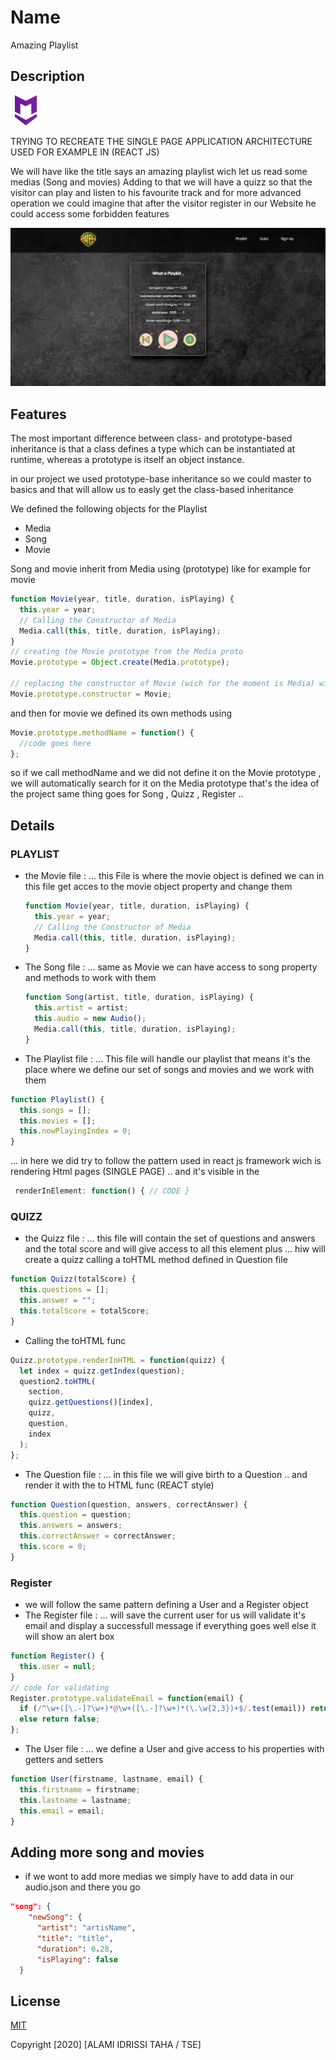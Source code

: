 # Name

Amazing Playlist

## Description

![alt text](https://github.com/adam-p/markdown-here/raw/master/src/common/images/icon48.png "Logo Title Text 1")

TRYING TO RECREATE THE SINGLE PAGE APPLICATION ARCHITECTURE USED FOR EXAMPLE IN (REACT JS)

We will have like the title says an amazing playlist wich let us read some medias (Song and movies)
Adding to that we will have a quizz so that the visitor can play and listen to his favourite track
and for more advanced operation we could imagine that after the visitor register in our Website he could
access some forbidden features

![alt text](./resources/img/playlist.PNG)

## Features

The most important difference between class- and prototype-based inheritance is that a class defines a type which can be instantiated at runtime, whereas a prototype is itself an object instance.

in our project we used prototype-base inheritance so we could master to basics and that will allow us to easly get the class-based inheritance

We defined the following objects for the Playlist

- Media
- Song
- Movie

Song and movie inherit from Media using (prototype) like for example for movie

```javascript
function Movie(year, title, duration, isPlaying) {
  this.year = year;
  // Calling the Constructor of Media
  Media.call(this, title, duration, isPlaying);
}
// creating the Movie prototype from the Media proto
Movie.prototype = Object.create(Media.prototype);

// replacing the constructor of Movie (wich for the moment is Media) with Movie
Movie.prototype.constructor = Movie;
```

and then for movie we defined its own methods using

```javascript
Movie.prototype.methodName = function() {
  //code goes here
};
```

so if we call methodName and we did not define it on the Movie prototype , we will automatically search for it on the Media prototype
that's the idea of the project same thing goes for Song , Quizz , Register ..

## Details

### PLAYLIST

- the Movie file :
  ... this File is where the movie object is defined we can in this file get acces to the movie object property and change them
  ```javascript
  function Movie(year, title, duration, isPlaying) {
    this.year = year;
    // Calling the Constructor of Media
    Media.call(this, title, duration, isPlaying);
  }
  ```
- The Song file :
  ... same as Movie we can have access to song property and methods to work with them
  ```javascript
  function Song(artist, title, duration, isPlaying) {
    this.artist = artist;
    this.audio = new Audio();
    Media.call(this, title, duration, isPlaying);
  }
  ```
- The Playlist file :
  ... This file will handle our playlist that means it's the place where we define our set of songs and movies and we work with them

```javascript
function Playlist() {
  this.songs = [];
  this.movies = [];
  this.nowPlayingIndex = 0;
}
```

... in here we did try to follow the pattern used in react js framework wich is rendering Html pages (SINGLE PAGE)
.. and it's visible in the

```javascript
 renderInElement: function() { // CODE }
```

### QUIZZ

- the Quizz file :
  ... this file will contain the set of questions and answers and the total score and will give access to all this element plus
  ... hiw will create a quizz calling a toHTML method defined in Question file

```javascript
function Quizz(totalScore) {
  this.questions = [];
  this.answer = "";
  this.totalScore = totalScore;
}
```

- Calling the toHTML func

```javascript
Quizz.prototype.renderInHTML = function(quizz) {
  let index = quizz.getIndex(question);
  question2.toHTML(
    section,
    quizz.getQuestions()[index],
    quizz,
    question,
    index
  );
};
```

- The Question file :
  ... in this file we will give birth to a Question .. and render it with the to HTML func (REACT style)

```javascript
function Question(question, answers, correctAnswer) {
  this.question = question;
  this.answers = answers;
  this.correctAnswer = correctAnswer;
  this.score = 0;
}
```

### Register

- we will follow the same pattern defining a User and a Register object
- The Register file :
  ... will save the current user for us will validate it's email and display a successfull message if everything goes well else it will show an alert box

```javascript
function Register() {
  this.user = null;
}
// code for validating
Register.prototype.validateEmail = function(email) {
  if (/^\w+([\.-]?\w+)*@\w+([\.-]?\w+)*(\.\w{2,3})+$/.test(email)) return true;
  else return false;
};
```

- The User file :
  ... we define a User and give access to his properties with getters and setters

```javascript
function User(firstname, lastname, email) {
  this.firstname = firstname;
  this.lastname = lastname;
  this.email = email;
}
```

## Adding more song and movies

- if we wont to add more medias we simply have to add data in our audio.json and there you go

```json
"song": {
    "newSong": {
      "artist": "artisName",
      "title": "title",
      "duration": 0.28,
      "isPlaying": false
  }
```

## License

[MIT](https://choosealicense.com/licenses/mit/)

Copyright [2020] [ALAMI IDRISSI TAHA / TSE]

